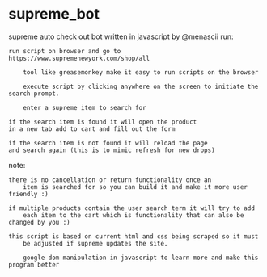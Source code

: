 # supreme_bot

supreme auto check out bot written in javascript by @menascii
run:
   			
	run script on browser and go to https://www.supremenewyork.com/shop/all
      
        tool like greasemonkey make it easy to run scripts on the browser

      	execute script by clicking anywhere on the screen to initiate the search prompt.
      
      	enter a supreme item to search for
      
	if the search item is found it will open the product 
  	in a new tab add to cart and fill out the form
          
  	if the search item is not found it will reload the page 
  	and search again (this is to mimic refresh for new drops)
          
  note:
  			
	there is no cancellation or return functionality once an 
        item is searched for so you can build it and make it more user friendly :)
        
	if multiple products contain the user search term it will try to add 
        each item to the cart which is functionality that can also be changed by you :)
   
	this script is based on current html and css being scraped so it must 
        be adjusted if supreme updates the site. 

        google dom manipulation in javascript to learn more and make this program better
